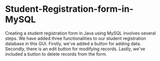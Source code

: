 # Student-Registration-form-in-MySQL
Creating a student registration form in Java using MySQL involves several steps. We have added three functionalities to our student registration database in this GUI. Firstly, we've added a button for adding data. Secondly, there is an edit button for modifying records. Lastly, we've included a button to delete records from the form.
